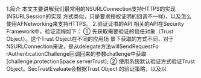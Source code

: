 1.简介
        本文主要讲解我们最常用的NSURLConnection支持HTTPS的实现(NSURLSession的实现
    方式类似，只是要求授权证明的回调不一样)，以及怎么使用AFNetworking来支持HTTPS。
2.验证证书的API
        相关的API在Security Framework中，验证流程如下：
        ① 先获取需要验证的信任对象（Trust Object）。这个Trust Object在不同的应用场
    景下获取的方式不同，对于NSURLConnection来说，是从delegate方法willSendRequestFo
    rAuthenticationChallenge回调回来的参数challenge中获取
            [challenge.protectionSpace serverTrust];
        ② 使用系统默认验证方式验证Trust Object。SecTrustEvaluate会根据Trust Object
    的验证策略，以及以

